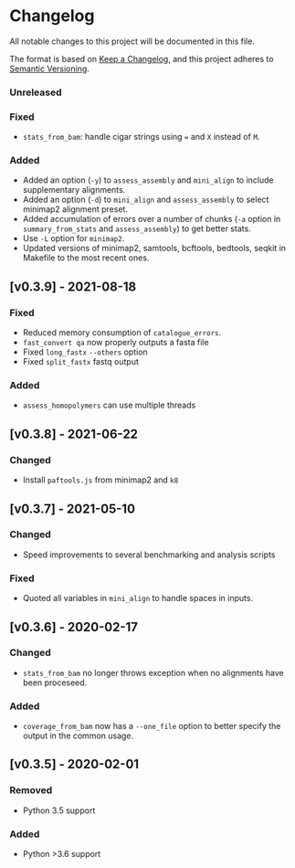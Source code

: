 # Changelog
All notable changes to this project will be documented in this file.

The format is based on [Keep a Changelog](https://keepachangelog.com/en/1.0.0/),
and this project adheres to [Semantic Versioning](https://semver.org/spec/v2.0.0.html).

### Unreleased
### Fixed
- `stats_from_bam`: handle cigar strings using `=` and `X` instead of `M`.
### Added
- Added an option (`-y`) to `assess_assembly` and `mini_align` to include supplementary alignments. 
- Added an option (`-d`) to `mini_align` and `assess_assembly` to select minimap2 alignment preset.
- Added accumulation of errors over a number of chunks (`-a` option in `summary_from_stats` and `assess_assembly`) to get better stats.
- Use `-L` option for `minimap2`.
- Updated versions of minimap2, samtools, bcftools, bedtools, seqkit in Makefile to the most recent ones.

## [v0.3.9] - 2021-08-18
### Fixed
- Reduced memory consumption of `catalogue_errors`.
- `fast_convert qa` now properly outputs a fasta file
- Fixed `long_fastx` `--others` option
- Fixed `split_fastx` fastq output
### Added
- `assess_homopolymers` can use multiple threads

## [v0.3.8] - 2021-06-22
### Changed
- Install `paftools.js` from minimap2 and `k8`

## [v0.3.7] - 2021-05-10
### Changed
- Speed improvements to several benchmarking and analysis scripts
### Fixed
- Quoted all variables in `mini_align` to handle spaces in inputs.

## [v0.3.6] - 2020-02-17
### Changed
 - `stats_from_bam` no longer throws exception when no alignments have been proceseed.
### Added
 - `coverage_from_bam` now has a `--one_file` option to better specify the output in the common usage.

## [v0.3.5] - 2020-02-01
### Removed
 - Python 3.5 support
### Added
 - Python >3.6 support
